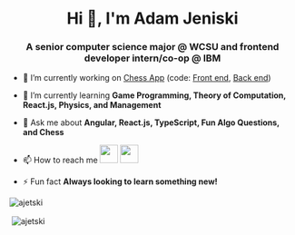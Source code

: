 <h1 align="center">Hi 👋, I'm Adam Jeniski</h1>
<h3 align="center">A senior computer science major @ WCSU and frontend developer intern/co-op @ IBM</h3>

- 🔭 I’m currently working on <a href="https://ajet-chess-app.herokuapp.com/" target="blank">Chess App</a> (code: <a href="https://github.com/Ajetski/Chess-App">Front end</a>, <a href="https://github.com/Ajetski/Chess-App-Api">Back end</a>)

- 🌱 I’m currently learning **Game Programming, Theory of Computation, React.js, Physics, and Management**

- 💬 Ask me about **Angular, React.js, TypeScript, Fun Algo Questions, and Chess**

- 📫 How to reach me  <a href="mailto:ajensiki4@gmail.com"><img height="32" width="32" src="https://upload.wikimedia.org/wikipedia/commons/a/ab/Gmail_Icon.svg" /></a> <a href="https://linkedin.com/in/adamjeniski"><img height="32" width="32" src="https://image.flaticon.com/icons/svg/174/174857.svg"></a>

- ⚡ Fun fact **Always looking to learn something new!**

<!-- comment this out until I replace them
<p align="left"><img src="https://devicons.github.io/devicon/devicon.git/icons/angularjs/angularjs-original.svg" alt="angularjs" width="40" height="40"/> <img src="https://www.vectorlogo.zone/logos/microsoft_azure/microsoft_azure-icon.svg" alt="azure" width="40" height="40"/> <img src="https://www.vectorlogo.zone/logos/gnu_bash/gnu_bash-icon.svg" alt="bash" width="40" height="40"/> <img src="https://devicons.github.io/devicon/devicon.git/icons/bootstrap/bootstrap-plain.svg" alt="bootstrap" width="40" height="40"/> <img src="https://devicons.github.io/devicon/devicon.git/icons/c/c-original.svg" alt="c" width="40" height="40"/> <img src="https://devicons.github.io/devicon/devicon.git/icons/cplusplus/cplusplus-original.svg" alt="cplusplus" width="40" height="40"/> <img src="https://devicons.github.io/devicon/devicon.git/icons/csharp/csharp-original.svg" alt="csharp" width="40" height="40"/> <img src="https://devicons.github.io/devicon/devicon.git/icons/css3/css3-original-wordmark.svg" alt="css3" width="40" height="40"/> <img src="https://devicons.github.io/devicon/devicon.git/icons/docker/docker-original-wordmark.svg" alt="docker" width="40" height="40"/> <img src="https://devicons.github.io/devicon/devicon.git/icons/express/express-original-wordmark.svg" alt="express" width="40" height="40"/> <img src="https://www.vectorlogo.zone/logos/firebase/firebase-icon.svg" alt="firebase" width="40" height="40"/> <img src="https://www.vectorlogo.zone/logos/pocoo_flask/pocoo_flask-icon.svg" alt="flask" width="40" height="40"/> <img src="https://www.vectorlogo.zone/logos/google_cloud/google_cloud-icon.svg" alt="gcp" width="40" height="40"/> <img src="https://www.vectorlogo.zone/logos/git-scm/git-scm-icon.svg" alt="git" width="40" height="40"/> <img src="https://devicons.github.io/devicon/devicon.git/icons/html5/html5-original-wordmark.svg" alt="html5" width="40" height="40"/> <img src="https://devicons.github.io/devicon/devicon.git/icons/java/java-original-wordmark.svg" alt="java" width="40" height="40"/> <img src="https://devicons.github.io/devicon/devicon.git/icons/javascript/javascript-original.svg" alt="javascript" width="40" height="40"/> <img src="https://www.vectorlogo.zone/logos/kubernetes/kubernetes-icon.svg" alt="kubernetes" width="40" height="40"/> <img src="https://devicons.github.io/devicon/devicon.git/icons/linux/linux-original.svg" alt="linux" width="40" height="40"/> <img src="https://devicons.github.io/devicon/devicon.git/icons/mongodb/mongodb-original-wordmark.svg" alt="mongodb" width="40" height="40"/> <img src="https://devicons.github.io/devicon/devicon.git/icons/mysql/mysql-original-wordmark.svg" alt="mysql" width="40" height="40"/> <img src="https://devicons.github.io/devicon/devicon.git/icons/nodejs/nodejs-original-wordmark.svg" alt="nodejs" width="40" height="40"/> <img src="https://devicons.github.io/devicon/devicon.git/icons/postgresql/postgresql-original-wordmark.svg" alt="postgresql" width="40" height="40"/> <img src="https://devicons.github.io/devicon/devicon.git/icons/python/python-original.svg" alt="python" width="40" height="40"/> <img src="https://www.vectorlogo.zone/logos/tensorflow/tensorflow-icon.svg" alt="tensorflow" width="40" height="40"/> <img src="https://devicons.github.io/devicon/devicon.git/icons/typescript/typescript-original.svg" alt="typescript" width="40" height="40"/></p>
-->

<p><img align="center" src="https://github-readme-stats.vercel.app/api/top-langs/?username=ajetski&layout=compact&hide=html" alt="ajetski" /></p>
<p>&nbsp;<img align="center" src="https://github-readme-stats.vercel.app/api?username=ajetski&show_icons=true&count_private=true&hide_rank=true" alt="ajetski" /></p>


<p align="center">
<!--<a href="https://twitter.com/ajet__" target="blank"><img align="center" src="https://cdn.jsdelivr.net/npm/simple-icons@3.0.1/icons/twitter.svg" alt="ajet__" height="30" width="30" /></a>-->
</p>

